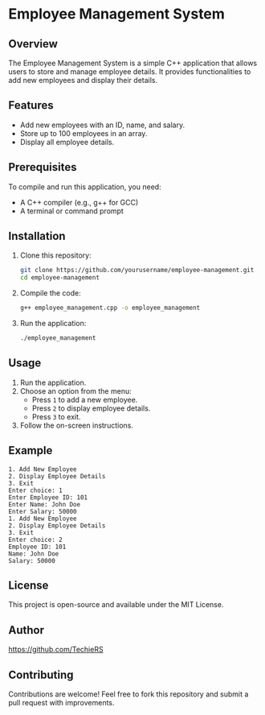 # Employee Management System

## Overview
The Employee Management System is a simple C++ application that allows users to store and manage employee details. It provides functionalities to add new employees and display their details.

## Features
- Add new employees with an ID, name, and salary.
- Store up to 100 employees in an array.
- Display all employee details.

## Prerequisites
To compile and run this application, you need:
- A C++ compiler (e.g., g++ for GCC)
- A terminal or command prompt

## Installation
1. Clone this repository:
   ```sh
   git clone https://github.com/yourusername/employee-management.git
   cd employee-management
   ```
2. Compile the code:
   ```sh
   g++ employee_management.cpp -o employee_management
   ```
3. Run the application:
   ```sh
   ./employee_management
   ```

## Usage
1. Run the application.
2. Choose an option from the menu:
   - Press `1` to add a new employee.
   - Press `2` to display employee details.
   - Press `3` to exit.
3. Follow the on-screen instructions.

## Example
```
1. Add New Employee
2. Display Employee Details
3. Exit
Enter choice: 1
Enter Employee ID: 101
Enter Name: John Doe
Enter Salary: 50000
1. Add New Employee
2. Display Employee Details
3. Exit
Enter choice: 2
Employee ID: 101
Name: John Doe
Salary: 50000
```

## License
This project is open-source and available under the MIT License.

## Author
https://github.com/TechieRS

## Contributing
Contributions are welcome! Feel free to fork this repository and submit a pull request with improvements.

